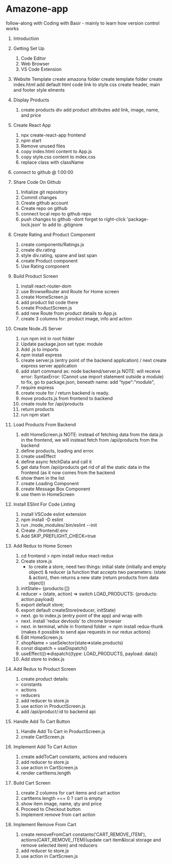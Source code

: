 # Amazone-app

follow-along with Coding with Basir - mainly to learn how version control works

1. Introduction
2. Getting Set Up
	1. Code Editor
	2. Web Browser
	3. VS Code Extension
3. Website Template
create amazona folder
create template folder
create index.html
add default html code
link to style.css
create header, main and footer
style elments
4. Display Products
	1. create products div
	add product attributes
	add link, image, name, and price
5. Create React App
	1. npx create-react-app frontend
	2. npm start
	3. Remove unused files
	4. copy index.html content to App.js
	5. copy style.css content to index.css
	6. replace class with className
6. connect to github @ 1:00:00
6. Share Code On Github
   1. Initialize git repository
   2. Commit changes
   3. Create github account
   4. Create repo on github
   5. connect local repo to github repo
   6. push changes to github
	-dont forget to right-click 'package-lock.json' to add to .gitignore
7. Create Rating and Product Component
	1. create components/Ratings.js
	2. create div.rating
	3. style div.rating, spane and last span
	4. create Product component
	5. Use Rating component
8. Build Product Screen
	1. install react-router-dom
	2. use BrowseRouter and Route for Home screen
	3. create HomeScreen.js
	4. add product list code there
	5. create ProductScreen.js
	6. add new Route from product details to App.js
	7. create 3 columns for: product image, info and action
9. Create Node.JS Server
   1. run npm init in root folder
   2. Update package.json set type: module
   3. Add .js to imports
   4. npm install express
   5. create server.js		(entry point of the backend application) / next create express server application
   6. add start command as:     node backend/server.js		NOTE: will receive error: SyntaxError: (Cannot use import statement outside a module)		to fix, go to package.json, beneath name: add "type":"module",
   7. require express
   8. create route for / return backend is ready.
   9. move products.js from frontend to backend
   10. create route for /api/products
   11. return products
   12. run npm start
10. Load Products From Backend
    1. edit HomeScreen.js	NOTE: instead of fetching data from the data.js in the frontend, we will instead fetch from /api/products from the backend
    2. define products, loading and error.
    3. create useEffect
    4. define async fetchData and call it
    6. get data from /api/products
	get rid of all the static data in the frontend (as it now comes from the backend
    7. show them in the list
    8. create Loading Component
    9. create Message Box Component
    10. use them in HomeScreen

11. Install ESlint For Code Linting
    1. install VSCode eslint extension
    2. npm install -D eslint
    3. run 	./node_modules/.bin/eslint --init
    4. Create ./frontend/.env
    5. Add SKIP_PREFLIGHT_CHECK=true

12. Add Redux to Home Screen
    1. cd frontend > npm install redux react-redux
    2. Create store.js
		- to create a store, need two things: initial state (initially and empty object) & reducer (a function that accepts two parameters: (state & action), then returns a new state (return products from data object))
    3. initState= {products:[]}
    4. reducer = (state, action) => switch LOAD_PRODUCTS: {products: action.payload}
    5. export default store;
    5. export default createStore(reducer, initState)
    - next. go to index.js (entry point of the app) and wrap with <Provider store={store}></Provider>
    - next. install 'redux devtools' to chrome browser
    - next. in terminal, while in frontend folder -> npm install redux-thunk  (makes it possible to send ajax requests in our redux actions)
    6. Edit HomeScreen.js
    7. shopName = useSelector(state=>state.products)
    8. const dispatch = useDispatch()
    9. useEffect(()=>dispatch({type: LOAD_PRODUCTS, payload: data})
    10. Add store to index.js

13. Add Redux to Product Screen
    1. create product details: 
	- constants
	- actions
	- reducers
    2. add reducer to store.js
    3. use action in ProductScreen.js
    4. add /api/product/:id to backend api

14. Handle Add To Cart Button
    1. Handle Add To Cart in ProductScreen.js
    2. create CartScreen.js

15. Implement Add To Cart Action
    1. create addToCart constants, actions and reducers
    2. add reducer to store.js
    3. use action in CartScreen.js
    4. render cartItems.length

16. Build Cart Screen
    1. create 2 columns for cart items and cart action
    2. cartItems.length === 0 ? cart is empty
    3. show item image, name, qty and price
    4. Proceed to Checkout button
    5. Implement remove from cart action

17. Implement Remove From Cart
    1. create removeFromCart constants('CART_REMOVE_ITEM'), actions(CART_REMOVE_ITEM)(update cart item&local storage and remove selected item) and reducers
    2. add reducer to store.js
    3. use action in CartScreen.js